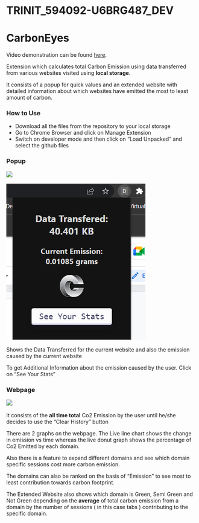 #  TRINIT_594092-U6BRG487_DEV
    
# **CarbonEyes**


Video demonstration can be found [here](https://drive.google.com/file/d/1N4sDaqi0SSdcY0UGafsXf2HUmv0BDQWN/view?usp=sharing).


Extension which calculates total Carbon Emission using data transferred from various websites visited using **local storage**.



It consists of a popup for quick values and an extended website with detailed information about which websites have emitted the most to least amount of carbon.

### **How to Use**

- Download all the files from the repository to your local storage
- Go to Chrome Browser and click on Manage Extension
- Switch on developer mode and then click on “Load Unpacked” and select the github files

### **Popup**

![](Aspose.Words.58f915f2-c4fe-4c01-957a-b510e86d2850.001.png)

![](Aspose.Words.58f915f2-c4fe-4c01-957a-b510e86d2850.002.png)

Shows the Data Transferred for the current website and also the emission caused by the current website

To get Additional Information about the emission caused by the user. Click on “See Your Stats”

### **Webpage**

![](Aspose.Words.58f915f2-c4fe-4c01-957a-b510e86d2850.003.png)

It consists of the **all time total** Co2 Emission by the user until he/she decides to use the “Clear History” button 

There are 2 graphs on the webpage. The Live line chart shows the change in emission vs time whereas the live donut graph shows the percentage of Co2 Emitted by each domain.

Also there is a feature to expand different domains and see which domain specific sessions cost more carbon emission.

The domains can also be ranked on the basis of “Emission” to see most to least contribution towards carbon footprint.

The Extended Website also shows which domain is Green, Semi Green and Not Green depending on the **average** of total carbon emission from a domain by the number of sessions ( in this case tabs ) contributing to the specific domain.



